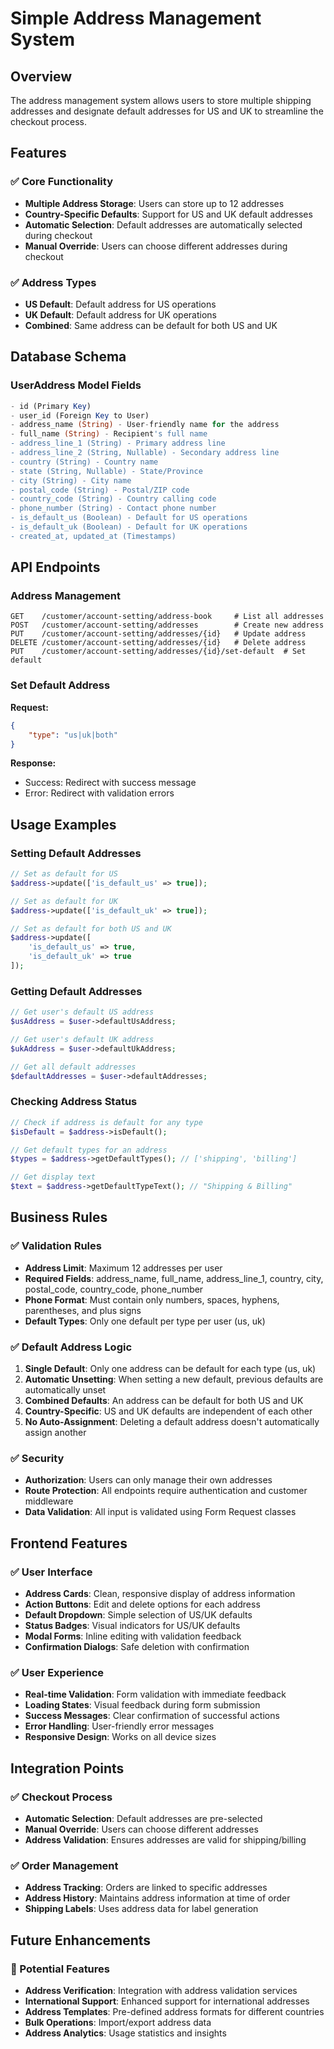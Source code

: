 # Simple Address Management System

## Overview

The address management system allows users to store multiple shipping addresses and designate default addresses for US and UK to streamline the checkout process.

## Features

### ✅ Core Functionality

-   **Multiple Address Storage**: Users can store up to 12 addresses
-   **Country-Specific Defaults**: Support for US and UK default addresses
-   **Automatic Selection**: Default addresses are automatically selected during checkout
-   **Manual Override**: Users can choose different addresses during checkout

### ✅ Address Types

-   **US Default**: Default address for US operations
-   **UK Default**: Default address for UK operations
-   **Combined**: Same address can be default for both US and UK

## Database Schema

### UserAddress Model Fields

```php
- id (Primary Key)
- user_id (Foreign Key to User)
- address_name (String) - User-friendly name for the address
- full_name (String) - Recipient's full name
- address_line_1 (String) - Primary address line
- address_line_2 (String, Nullable) - Secondary address line
- country (String) - Country name
- state (String, Nullable) - State/Province
- city (String) - City name
- postal_code (String) - Postal/ZIP code
- country_code (String) - Country calling code
- phone_number (String) - Contact phone number
- is_default_us (Boolean) - Default for US operations
- is_default_uk (Boolean) - Default for UK operations
- created_at, updated_at (Timestamps)
```

## API Endpoints

### Address Management

```
GET    /customer/account-setting/address-book     # List all addresses
POST   /customer/account-setting/addresses        # Create new address
PUT    /customer/account-setting/addresses/{id}   # Update address
DELETE /customer/account-setting/addresses/{id}   # Delete address
PUT    /customer/account-setting/addresses/{id}/set-default  # Set default
```

### Set Default Address

**Request:**

```json
{
    "type": "us|uk|both"
}
```

**Response:**

-   Success: Redirect with success message
-   Error: Redirect with validation errors

## Usage Examples

### Setting Default Addresses

```php
// Set as default for US
$address->update(['is_default_us' => true]);

// Set as default for UK
$address->update(['is_default_uk' => true]);

// Set as default for both US and UK
$address->update([
    'is_default_us' => true,
    'is_default_uk' => true
]);
```

### Getting Default Addresses

```php
// Get user's default US address
$usAddress = $user->defaultUsAddress;

// Get user's default UK address
$ukAddress = $user->defaultUkAddress;

// Get all default addresses
$defaultAddresses = $user->defaultAddresses;
```

### Checking Address Status

```php
// Check if address is default for any type
$isDefault = $address->isDefault();

// Get default types for an address
$types = $address->getDefaultTypes(); // ['shipping', 'billing']

// Get display text
$text = $address->getDefaultTypeText(); // "Shipping & Billing"
```

## Business Rules

### ✅ Validation Rules

-   **Address Limit**: Maximum 12 addresses per user
-   **Required Fields**: address_name, full_name, address_line_1, country, city, postal_code, country_code, phone_number
-   **Phone Format**: Must contain only numbers, spaces, hyphens, parentheses, and plus signs
-   **Default Types**: Only one default per type per user (us, uk)

### ✅ Default Address Logic

1. **Single Default**: Only one address can be default for each type (us, uk)
2. **Automatic Unsetting**: When setting a new default, previous defaults are automatically unset
3. **Combined Defaults**: An address can be default for both US and UK
4. **Country-Specific**: US and UK defaults are independent of each other
5. **No Auto-Assignment**: Deleting a default address doesn't automatically assign another

### ✅ Security

-   **Authorization**: Users can only manage their own addresses
-   **Route Protection**: All endpoints require authentication and customer middleware
-   **Data Validation**: All input is validated using Form Request classes

## Frontend Features

### ✅ User Interface

-   **Address Cards**: Clean, responsive display of address information
-   **Action Buttons**: Edit and delete options for each address
-   **Default Dropdown**: Simple selection of US/UK defaults
-   **Status Badges**: Visual indicators for US/UK defaults
-   **Modal Forms**: Inline editing with validation feedback
-   **Confirmation Dialogs**: Safe deletion with confirmation

### ✅ User Experience

-   **Real-time Validation**: Form validation with immediate feedback
-   **Loading States**: Visual feedback during form submission
-   **Success Messages**: Clear confirmation of successful actions
-   **Error Handling**: User-friendly error messages
-   **Responsive Design**: Works on all device sizes

## Integration Points

### ✅ Checkout Process

-   **Automatic Selection**: Default addresses are pre-selected
-   **Manual Override**: Users can choose different addresses
-   **Address Validation**: Ensures addresses are valid for shipping/billing

### ✅ Order Management

-   **Address Tracking**: Orders are linked to specific addresses
-   **Address History**: Maintains address information at time of order
-   **Shipping Labels**: Uses address data for label generation

## Future Enhancements

### 🔮 Potential Features

-   **Address Verification**: Integration with address validation services
-   **International Support**: Enhanced support for international addresses
-   **Address Templates**: Pre-defined address formats for different countries
-   **Bulk Operations**: Import/export address data
-   **Address Analytics**: Usage statistics and insights
